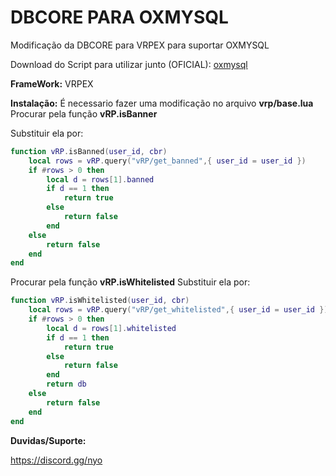 # DBCORE PARA OXMYSQL
Modificação da DBCORE para VRPEX para suportar OXMYSQL

Download do Script para utilizar junto (OFICIAL): [oxmysql](https://forum.cfx.re/t/standalone-oxmysql-lightweight-mysql-wrapper/4755120)

**FrameWork:** VRPEX


**Instalação:** 
É necessario fazer uma modificação no arquivo **vrp/base.lua**
Procurar pela função **vRP.isBanner**

Substituir ela por:
```lua
function vRP.isBanned(user_id, cbr)
	local rows = vRP.query("vRP/get_banned",{ user_id = user_id })
	if #rows > 0 then
		local d = rows[1].banned 
		if d == 1 then 
			return true 
		else 
			return false
		end
	else
		return false
	end
end
```

Procurar pela função **vRP.isWhitelisted**
Substituir ela por:
```lua
function vRP.isWhitelisted(user_id, cbr)
	local rows = vRP.query("vRP/get_whitelisted",{ user_id = user_id })
	if #rows > 0 then
		local d = rows[1].whitelisted
		if d == 1 then 
			return true 
		else 
			return false
		end
		return db
	else
		return false
	end
end
```


**Duvidas/Suporte:**

https://discord.gg/nyo

